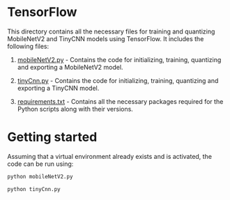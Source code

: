 # TensorFlow
This directory contains all the necessary files for training and quantizing MobileNetV2 and TinyCNN models using TensorFlow. It includes the following files:

1. [mobileNetV2.py](mobileNetV2.py) - Contains the code for initializing, training, quantizing and exporting a MobileNetV2 model.

2. [tinyCnn.py](tinyCnn.py) - Contains the code for initializing, training, quantizing and exporting a TinyCNN model.

3. [requirements.txt](requirements.txt) - Contains all the necessary packages required for the Python scripts along with their versions.

# Getting started
Assuming that a virtual environment already exists and is activated, the code can be run using:
```bash
python mobileNetV2.py
```
```bash
python tinyCnn.py
```